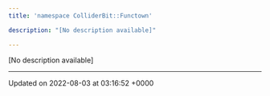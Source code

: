 ```yaml
---
title: 'namespace ColliderBit::Functown'

description: "[No description available]"

---
```







[No description available]






-------------------------------

Updated on 2022-08-03 at 03:16:52 +0000